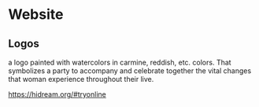 # Website


## Logos
a logo painted with watercolors in carmine, reddish, etc. colors. That symbolizes a party to accompany and celebrate together the vital changes that woman experience throughout their live.

https://hidream.org/#tryonline